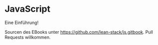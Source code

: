 # JavaScript

Eine Einführung!

Sourcen des EBooks unter https://github.com/lean-stack/js.gitbook.
 Pull Requests willkommen.
